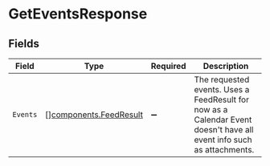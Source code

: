 # GetEventsResponse


## Fields

| Field                                                                                                                | Type                                                                                                                 | Required                                                                                                             | Description                                                                                                          |
| -------------------------------------------------------------------------------------------------------------------- | -------------------------------------------------------------------------------------------------------------------- | -------------------------------------------------------------------------------------------------------------------- | -------------------------------------------------------------------------------------------------------------------- |
| `Events`                                                                                                             | [][components.FeedResult](../../models/components/feedresult.md)                                                     | :heavy_minus_sign:                                                                                                   | The requested events. Uses a FeedResult for now as a Calendar Event doesn't have all event info such as attachments. |